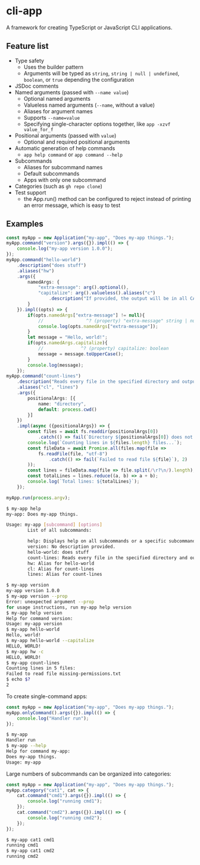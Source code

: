 # cli-app
A framework for creating TypeScript or JavaScript CLI applications.

## Feature list
* Type safety
	* Uses the builder pattern
	* Arguments will be typed as `string`, `string | null | undefined`, `boolean`, or `true` depending the configuration
* JSDoc comments
* Named arguments (passed with `--name value`)
	* Optional named arguments
	* Valueless named arguments (`--name`, without a value)
	* Aliases for argument names
	* Supports `--name=value`
	* Specifying single-character options together, like `app -xzvf value_for_f`
* Positional arguments (passed with `value`)
	* Optional and required positional arguments
* Automatic generation of help commands
	* `app help command` or `app command --help`
* Subcommands
	* Aliases for subcommand names
	* Default subcommands
	* Apps with only one subcommand
* Categories (such as `gh repo clone`)
* Test support
	* the App.run() method can be configured to reject instead of printing an error message, which is easy to test

## Examples

```ts
const myApp = new Application("my-app", "Does my-app things.");
myApp.command("version").args({}).impl(() => {
	console.log("my-app version 1.0.0");
});
myApp.command("hello-world")
	.description("does stuff")
	.aliases("hw")
	.args({
		namedArgs: {
			"extra-message": arg().optional(),
			"capitalize": arg().valueless().aliases("c")
				.description("If provided, the output will be in all CAPS.")
		}
	}).impl((opts) => {
		if(opts.namedArgs["extra-message"] != null){
			//                ^? (property) "extra-message" string | null | undefined
			console.log(opts.namedArgs["extra-message"]);
		}
		let message = "Hello, world!";
		if(opts.namedArgs.capitalize){
			//              ^? (property) capitalize: boolean
			message = message.toUpperCase();
		}
		console.log(message);
	});
myApp.command("count-lines")
	.description("Reads every file in the specified directory and outputs the total line count.")
	.aliases("cl", "lines")
	.args({
		positionalArgs: [{
			name: "directory",
			default: process.cwd()
		}]
	})
	.impl(async ({positionalArgs}) => {
		const files = await fs.readdir(positionalArgs[0])
			.catch(() => fail(`Directory ${positionalArgs[0]} does not exist or is not accessible.`), 1);
		console.log(`Counting lines in ${files.length} files...`);
		const fileData = await Promise.all(files.map(file =>
			fs.readFile(file, "utf-8")
				.catch(() => fail(`Failed to read file ${file}`), 2)
		));
		const lines = fileData.map(file => file.split(/\r?\n/).length);
		const totalLines = lines.reduce((a, b) => a + b);
		console.log(`Total lines: ${totalLines}`);
	});

myApp.run(process.argv);
```

```sh
$ my-app help
my-app: Does my-app things.

Usage: my-app [subcommand] [options]
        List of all subcommands:

        help: Displays help on all subcommands or a specific subcommand.
        version: No description provided.
        hello-world: does stuff
        count-lines: Reads every file in the specified directory and outputs the total line count.
        hw: Alias for hello-world
        cl: Alias for count-lines
        lines: Alias for count-lines

$ my-app version
my-app version 1.0.0
$ my-app version --prop
Error: unexpected argument --prop
for usage instructions, run my-app help version
$ my-app help version
Help for command version:
Usage: my-app version
$ my-app hello-world
Hello, world!
$ my-app hello-world --capitalize
HELLO, WORLD!
$ my-app hw -c
HELLO, WORLD!
$ my-app count-lines
Counting lines in 5 files:
Failed to read file missing-permissions.txt
$ echo $?
2
```

To create single-command apps:

```ts
const myApp = new Application("my-app", "Does my-app things.");
myApp.onlyCommand().args({}).impl(() => {
	console.log("Handler run");
});
```
```sh
$ my-app
Handler run
$ my-app --help
Help for command my-app:
Does my-app things.
Usage: my-app
```

Large numbers of subcommands can be organized into categories:
```ts
const myApp = new Application("my-app", "Does my-app things.");
myApp.category("cat1", cat => {
	cat.command("cmd1").args({}).impl(() => {
		console.log("running cmd1");
	});
	cat.command("cmd2").args({}).impl(() => {
		console.log("running cmd2");
	});
});
```
```sh
$ my-app cat1 cmd1
running cmd1
$ my-app cat1 cmd2
running cmd2
```




